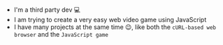 - I'm a third party dev 💻
- I am trying to create a very easy web video game using JavaScript
- I have many projects at the same time 😉, like both the `cURL-based web browser` and the `JavaScript game`
